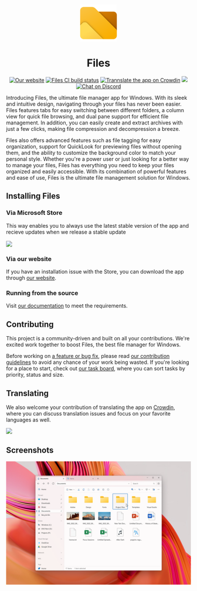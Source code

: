 <p align="center">
  <a href="https://files.community">
    <img src="../assets/branding-logo.svg" alt="Files logo" width="100px"></a>
  <h1 align="center">Files</h1>
</p>

<p align="center">
    <a href="https://files.community">
        <img src="https://img.shields.io/badge/website-files--comunity-yellow.svg" alt="Our website"></a>
    <a href="https://github.com/files-community/Files/actions/workflows/ci.yml">
        <img src="https://github.com/files-community/Files/actions/workflows/ci.yml/badge.svg" alt="Files CI build status"></a>
    <a href="https://crowdin.com/project/files-app">
        <img src="https://badges.crowdin.net/files-app/localized.svg" alt="Trannslate the app on Crowdin"></a>
    <a href="https://github.com/badges/shields/pulse" alt="Activity">
        <img src="https://img.shields.io/github/commit-activity/m/badges/shields" /></a>
    <a href="https://discord.gg/files">
        <img src="https://discordapp.com/api/guilds/725513575971684472/widget.png" alt="Chat on Discord"></a>
</p>

Introducing Files, the ultimate file manager app for Windows. With its sleek and intuitive design, navigating through your files has never been easier. Files features tabs for easy switching between different folders, a column view for quick file browsing, and dual pane support for efficient file management. In addition, you can easily create and extract archives with just a few clicks, making file compression and decompression a breeze.

Files also offers advanced features such as file tagging for easy organization, support for QuickLook for previewing files without opening them, and the ability to customize the background color to match your personal style. Whether you're a power user or just looking for a better way to manage your files, Files has everything you need to keep your files organized and easily accessible. With its combination of powerful features and ease of use, Files is the ultimate file management solution for Windows.

## Installing Files

### Via Microsoft Store

This way enables you to always use the latest stable version of the app and recieve updates when we release a stable update

<a title="Microsoft Store" target="_blank" href="https://apps.microsoft.com/store/detail/9NGHP3DX8HDX">
  <img width="128" align="center" src="https://get.microsoft.com/images/en-us%20dark.svg" />
</a>

### Via our website

If you have an installation issue with the Store, you can download the app through [our website](https://files.community/download).

### Running from the source

Visit [our documentation](https://files.community/docs/contributing/building-from-source) to meet the requirements.

## Contributing

This project is a community-driven and built on all your contributions.
We're excited work together to boost Files, the best file manager for Windows.

Before working on [a feature or bug fix](https://github.com/files-community/Files/issues), please read [our contribution guidelines](https://github.com/files-community/Files/blob/main/.github/CONTRIBUTING.md) to avoid any chance of your work being wasted. If you're looking for a place to start, check out [our task board](https://github.com/orgs/files-community/projects/3/views/2), where you can sort tasks by priority, status and size.

## Translating

We also welcome your contribution of translating the app on [Crowdin](https://crowdin.com/project/files-app), where you can discuss translation issues and focus on your favorite languages as well.

<a href="https://crowdin.com/project/files-app" rel="nofollow">
  <img style="width:140;height:40" src="https://badges.crowdin.net/badge/dark/crowdin-on-light.png" />
</a>

## Screenshots

![Files](../assets/screenshot-home.png)
